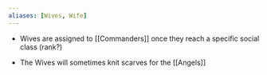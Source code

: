 ```yaml
---
aliases: [Wives, Wife]
---
```


- Wives are assigned to [[Commanders]] once they reach a specific social class (rank?)

- The Wives will sometimes knit scarves for the [[Angels]]